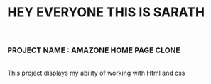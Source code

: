 <h1>HEY EVERYONE THIS IS SARATH</h1><br>
<h3>PROJECT NAME : AMAZONE HOME PAGE CLONE</h3><br>
This project displays my ability of working with Html and css


